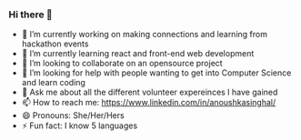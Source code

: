 ### Hi there 👋


- 🔭 I’m currently working on making connections and learning from hackathon events
- 🌱 I’m currently learning react and front-end web development
- 👯 I’m looking to collaborate on an opensource project
- 🤔 I’m looking for help with people wanting to get into Computer Science and learn coding
- 💬 Ask me about all the different volunteer expereinces I have gained
- 📫 How to reach me: https://www.linkedin.com/in/anoushkasinghal/
- 😄 Pronouns: She/Her/Hers
- ⚡ Fun fact: I know 5 languages

